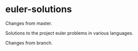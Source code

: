 euler-solutions
===============
Changes from master.

Solutions to the project euler problems in various languages.

Changes from branch.
